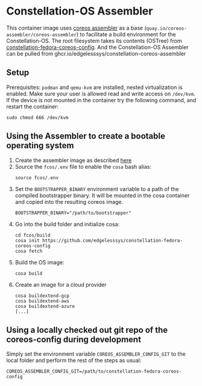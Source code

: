 # Constellation-OS Assembler

This container image uses [coreos assembler](https://coreos.github.io/coreos-assembler/) as a base (`quay.io/coreos-assembler/coreos-assembler`) to facilitate a build environment for the Constellation-OS.
The root filesystem takes its contents (OSTree) from [constellation-fedora-coreos-config](https://github.com/edgelesssys/constellation-fedora-coreos-config).
And the Constellation-OS Assembler can be pulled from ghcr.io/edgelesssys/constellation-coreos-assembler

## Setup

Prerequisites: `podman` and `qemu-kvm` are installed, nested virtualization is enabled.
Make sure your user is allowed read and write access on `/dev/kvm`.
If the device is not mounted in the container try the following command, and restart the container:
``` shell
sudo chmod 666 /dev/kvm
```

## Using the Assembler to create a bootable operating system

1. Create the assembler image as described [here](#creating-the-assembler-image)
2. Source the `fcos/.env` file to enable the `cosa` bash alias:
   ```
   source fcos/.env
   ```
3. Set the `BOOTSTRAPPER_BINARY` environment variable to a path of the compiled bootstrapper binary. It will be mounted in the cosa container and copied into the resulting coreos image.
   ```
   BOOTSTRAPPER_BINARY="/path/to/bootstrapper"
   ```
4. Go into the build folder and initialize cosa:
   ```
   cd fcos/build
   cosa init https://github.com/edgelesssys/constellation-fedora-coreos-config
   cosa fetch
   ```
5. Build the OS image:
   ```
   cosa build
   ```
6. Create an image for a cloud provider
    ```
    cosa buildextend-gcp
    cosa buildextend-aws
    cosa buildextend-azure
    [...]
    ```

## Using a locally checked out git repo of the coreos-config during development

Simply set the environment variable `COREOS_ASSEMBLER_CONFIG_GIT` to the local folder and perform the rest of the steps as usual:
```
COREOS_ASSEMBLER_CONFIG_GIT=/path/to/constellation-fedora-coreos-config
```
